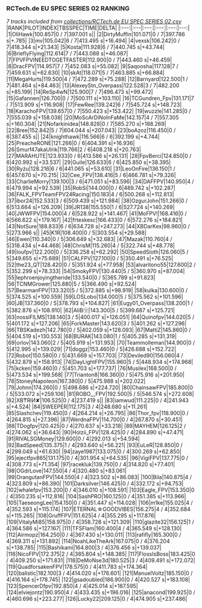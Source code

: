 ### RCTech.de EU SPEC SERIES 02 RANKING
*7 tracks included from [collections/RCTech.de EU SPEC SERIES 02.csv](/collections/RCTech.de%20EU%20SPEC%20SERIES%2002.csv)*
|RANK|PILOT|INDEX|TBSSPEC|TIME|DELTA|
|:---:|:---|:---:|:---:|:---:|---:|
|1|OliHawk|100.857|0 / 7|397.001 s||
|2|DirtyMuffin|101.071|0 / 7|397.786 s|+.785|
|3|mv|105.042|6 / 7|413.495 s|+16.494|
|4|vexsk|106.242|0 / 7|418.344 s|+21.343|
|5|Kosta|111.928|6 / 7|440.745 s|+43.744|
|6|BrieflyFlying|112.614|7 / 7|443.088 s|+46.087|
|7|FPVFPVINEEDTOGETFASTER|112.900|0 / 7|443.460 s|+46.459|
|8|DracFPV|114.957|7 / 7|452.083 s|+55.082|
|9|Saqoosha|117.128|7 / 7|459.631 s|+62.630|
|10|skAt|118.071|5 / 7|463.885 s|+66.884|
|11|MegaHurts|119.500|4 / 7|472.289 s|+75.288|
|12|Barnyard|122.500|1 / 7|481.464 s|+84.463|
|13|AlexeyStn_Overpass|122.528|3 / 7|482.200 s|+85.199|
|14|ReSp4wN|125.900|7 / 7|496.473 s|+99.472|
|15|Gafannen|126.700|0 / 7|500.111 s|+103.110|
|16|TCGundren_Fpv|131.171|7 / 7|513.909 s|+116.908|
|17|FewRee|139.242|6 / 7|545.724 s|+148.723|
|18|KarachoFPV|139.657|0 / 7|550.423 s|+153.422|
|19|wuzzle|141.285|0 / 7|555.039 s|+158.038|
|20|MoScArDiNoInFaMe|142.157|4 / 7|557.305 s|+160.304|
|21|Nofarkinidea|148.828|0 / 7|585.270 s|+188.269|
|22|Bree|152.842|5 / 7|604.044 s|+207.043|
|23|boAzoz|116.450|0 / 6|387.455 s||
|24|knighthawk|116.566|6 / 6|392.199 s|+4.744|
|25|PreacheRONE|121.266|0 / 6|404.391 s|+16.936|
|26|Smurf47akaUlrik|119.766|2 / 6|408.218 s|+20.763|
|27|MARAHUTE|123.933|0 / 6|413.586 s|+26.131|
|28|FpvBerci|124.850|0 / 6|420.992 s|+33.537|
|29|Guile|126.633|6 / 6|425.850 s|+38.395|
|30|Ryżu|128.216|6 / 6|441.065 s|+53.610|
|31|LeoOnFire|136.150|1 / 6|457.670 s|+70.215|
|32|Cee_FPV|138.416|5 / 6|466.781 s|+79.326|
|33|CharlieMorry|139.100|3 / 6|471.051 s|+83.596|
|34|DAFFPV|140.950|4 / 6|479.994 s|+92.539|
|35|RobSi|144.000|0 / 6|489.742 s|+102.287|
|36|FALK_FPVTeamFPV24Racing|150.183|4 / 6|500.268 s|+112.813|
|37|ibor24|152.533|3 / 6|509.439 s|+121.984|
|38|OzgurJohn|151.266|0 / 6|513.664 s|+126.209|
|39|JR138|155.550|1 / 6|527.724 s|+140.269|
|40|JWWFPV|154.000|4 / 6|528.922 s|+141.467|
|41|MoFPV!|168.416|0 / 6|566.622 s|+179.167|
|42|frteskesc|166.433|0 / 6|572.276 s|+184.821|
|43|NotSure|188.833|6 / 6|634.728 s|+247.273|
|44|XBDarKex|98.960|0 / 5|273.966 s||
|45|K1R|108.400|0 / 5|303.554 s|+29.588|
|46|Ewen|110.340|0 / 5|306.649 s|+32.683|
|47|Mazak|110.760|4 / 5|318.434 s|+44.468|
|48|ChrisM|115.260|4 / 5|322.744 s|+48.778|
|49|loufpv|122.200|0 / 5|336.258 s|+62.292|
|50|SpeedSloth|126.060|5 / 5|349.655 s|+75.689|
|51|CALFPV|127.100|0 / 5|350.491 s|+76.525|
|52|the23_QT|128.420|0 / 5|351.924 s|+77.958|
|53|alvaritono55|127.600|2 / 5|352.299 s|+78.333|
|54|SmokyFPV|130.440|5 / 5|360.970 s|+87.004|
|55|lephroenjoyingtheride|133.540|0 / 5|365.789 s|+91.823|
|56|TCNMGrower|125.880|5 / 5|366.490 s|+92.524|
|57|BearmanFPV|133.320|5 / 5|372.885 s|+98.919|
|58|kulka|130.600|0 / 5|374.525 s|+100.559|
|59|LOSLobo|134.000|5 / 5|375.562 s|+101.596|
|60|JB|137.360|0 / 5|378.793 s|+104.827|
|61|Eugy01_Overpass|138.200|1 / 5|382.876 s|+108.910|
|62|AliB㋡|143.300|5 / 5|399.687 s|+125.721|
|63|nossiFILMS|138.140|3 / 5|400.017 s|+126.051|
|64|Quinofpv|144.020|5 / 5|401.172 s|+127.206|
|65|ForkMaster|143.620|3 / 5|401.262 s|+127.296|
|66|TBSKadezh|142.780|0 / 5|402.059 s|+128.093|
|67|MattiZ|145.860|0 / 5|404.519 s|+130.553|
|68|BURAK|143.080|1 / 5|405.285 s|+131.319|
|69|orlov|143.060|2 / 5|405.919 s|+131.953|
|70|Teammolleman|144.900|0 / 5|412.995 s|+139.029|
|71|doggz|153.460|0 / 5|426.688 s|+152.722|
|72|Robot|150.580|0 / 5|431.669 s|+157.703|
|73|Deviled90|156.060|4 / 5|432.879 s|+158.913|
|74|DayLightFPV|155.960|5 / 5|448.934 s|+174.968|
|75|kcken|159.460|0 / 5|451.703 s|+177.737|
|76|Musilex|168.500|0 / 5|473.534 s|+199.568|
|77|Trianton8|166.360|0 / 5|475.916 s|+201.950|
|78|StoneyNapoleon|167.380|0 / 5|475.988 s|+202.022|
|79|Johnn|174.260|0 / 5|498.686 s|+224.720|
|80|ChainsawFPV|185.800|0 / 5|533.072 s|+259.106|
|81|ROBO__FPV|192.500|5 / 5|546.574 s|+272.608|
|82|XB₸ЯIИ✘|106.525|0 / 4|237.419 s||
|83|iamwud|111.225|0 / 4|241.943 s|+4.524|
|84|SWEEPER|112.175|3 / 4|248.680 s|+11.261|
|85|Slashchev|119.450|0 / 4|264.214 s|+26.795|
|86|Thor_fpv|118.900|0 / 4|264.815 s|+27.396|
|87|WerdnaFPV|114.700|0 / 4|267.870 s|+30.451|
|88|TDogfpv|120.425|0 / 4|270.637 s|+33.218|
|89|MAYHEM|126.125|2 / 4|274.062 s|+36.643|
|90|Holzii_FPV|128.425|0 / 4|284.890 s|+47.471|
|91|RIVALSGMoney|129.600|0 / 4|292.013 s|+54.594|
|92|BadSpeed|135.375|1 / 4|293.640 s|+56.221|
|93|EuLeR|128.850|0 / 4|299.049 s|+61.630|
|94|zaye1987|133.075|0 / 4|300.269 s|+62.850|
|95|ejectfpv865|131.175|0 / 4|301.954 s|+64.535|
|96|VigiFPV|137.775|0 / 4|308.773 s|+71.354|
|97|racekluk|139.750|0 / 4|314.820 s|+77.401|
|98|OGdrLove|147.550|4 / 4|320.480 s|+83.061|
|99|OrangutanFPV|144.550|4 / 4|323.502 s|+86.083|
|100|Bila|140.875|4 / 4|323.809 s|+86.390|
|101|Darksilver|146.425|0 / 4|332.172 s|+94.753|
|102|whalefpv|153.200|0 / 4|346.010 s|+108.591|
|103|Eagle_FPV|153.350|0 / 4|350.235 s|+112.816|
|104|SashPRO|160.125|0 / 4|351.385 s|+113.966|
|105|TaeseongLee|154.150|0 / 4|351.447 s|+114.028|
|106|m1ke|155.025|4 / 4|352.593 s|+115.174|
|107|ETERNAL☆GOODVIBES|156.275|4 / 4|352.684 s|+115.265|
|108|GruffFPV|151.625|4 / 4|355.295 s|+117.876|
|109|VitalyMi85|158.975|0 / 4|358.728 s|+121.309|
|110|glazite32|156.125|1 / 4|364.586 s|+127.167|
|111|TFSFlam|160.400|4 / 4|365.549 s|+128.130|
|112|Airmopz|164.250|0 / 4|367.430 s|+130.011|
|113|rafifly|165.300|0 / 4|369.311 s|+131.892|
|114|NoahLikeTheArk|167.075|0 / 4|376.204 s|+138.785|
|115|Bashikami|164.800|3 / 4|376.456 s|+139.037|
|116|NicoFPV|172.375|2 / 4|385.804 s|+148.385|
|117|FlossIsBoss|183.425|0 / 4|409.250 s|+171.831|
|118|DeMoNse3d|180.525|3 / 4|409.491 s|+172.072|
|119|QuadforsakenFPV|178.575|0 / 4|411.783 s|+174.364|
|120|balistic|182.100|3 / 4|414.020 s|+176.601|
|121|ManuelVoltz|185.150|0 / 4|416.164 s|+178.745|
|122|gsadoubled|186.900|0 / 4|420.527 s|+183.108|
|123|SpencerDfpv|192.850|4 / 4|425.014 s|+187.595|
|124|elviejontz|190.950|4 / 4|433.435 s|+196.016|
|125|anacond|199.925|0 / 4|460.696 s|+223.277|
|126|Lucky22|209.125|0 / 4|474.905 s|+237.486|

